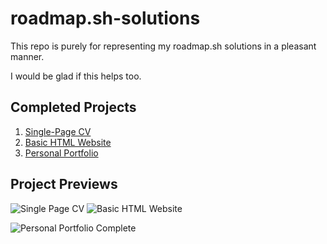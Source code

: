 # roadmap.sh-solutions

This repo is purely for representing my roadmap.sh solutions in a pleasant manner.

I would be glad if this helps too.

## Completed Projects
1. [Single-Page CV](https://roadmap.sh/projects/single-page-cv)
2. [Basic HTML Website](https://roadmap.sh/projects/basic-html-website)
3. [Personal Portfolio](https://roadmap.sh/projects/portfolio-website)

## Project Previews
![Single Page CV](https://github.com/user-attachments/assets/69d94f2f-86db-4309-8383-772fadc5941a) ![Basic HTML Website](https://github.com/user-attachments/assets/d462b6d1-5af4-4f2e-b853-cbdb42cd5a86)

![Personal Portfolio Complete](https://github.com/user-attachments/assets/d33fa5c8-7b02-4d9c-a02b-bfe3de8eac27)
